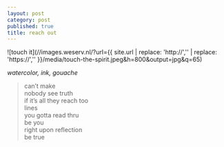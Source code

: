 ```yaml
---
layout: post
category: post
published: true
title: reach out
---
```

![touch it](//images.weserv.nl/?url={{ site.url | replace: 'http://','' | replace: 'https://','' }}/media/touch-the-spirit.jpeg&h=800&output=jpg&q=65)
<!--more-->
<span class='date fr'>*watercolor, ink, gouache*</span><br>  
  
  
  
> can’t make  
> nobody see truth  
> if it’s all they reach too  
> lines  
> you gotta read thru  
> be you  
> right upon reflection  
> be true  